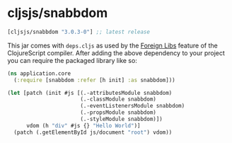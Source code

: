 # cljsjs/snabbdom
[](dependency)
```clojure
[cljsjs/snabbdom "3.0.3-0"] ;; latest release
```
[](/dependency)

This jar comes with `deps.cljs` as used by the [Foreign Libs][flibs] feature
of the ClojureScript compiler. After adding the above dependency to your project
you can require the packaged library like so:

```clojure
(ns application.core
  (:require [snabbdom :refer [h init] :as snabbdom]))

(let [patch (init #js [(.-attributesModule snabbdom)
                       (.-classModule snabbdom)
                       (.-eventListenersModule snabbdom)
                       (.-propsModule snabbdom)
                       (.-styleModule snabbdom)])
      vdom (h "div" #js {} "Hello World")]
  (patch (.getElementById js/document "root") vdom))

```
[flibs]: https://clojurescript.org/reference/packaging-foreign-deps
